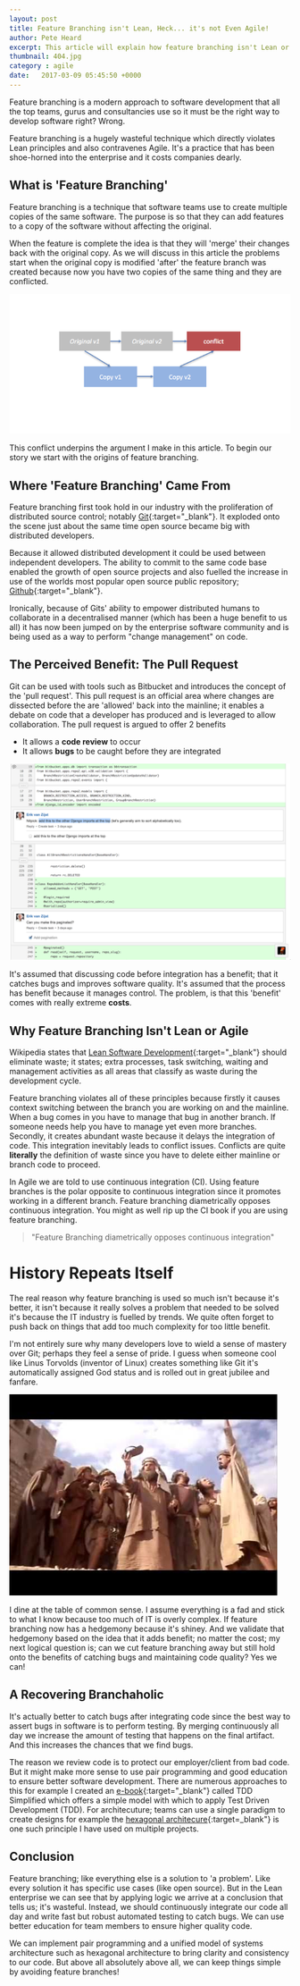 ```yaml
---
layout: post
title: Feature Branching isn't Lean, Heck... it's not Even Agile!
author: Pete Heard
excerpt: This article will explain how feature branching isn't Lean or Agile.
thumbnail: 404.jpg
category : agile
date:   2017-03-09 05:45:50 +0000
---
```


Feature branching is a modern approach to software development that all the top teams, gurus and consultancies use so it must be the right way to develop software right? Wrong. 

Feature branching is a hugely wasteful technique which directly violates Lean principles and also contravenes Agile. It's a practice that has been shoe-horned into the enterprise and it costs companies dearly.

## What is 'Feature Branching'

Feature branching is a technique that software teams use to create multiple copies of the same software. The purpose is so that they can add features to a copy of the software without affecting the original. 

When the feature is complete the idea is that they will 'merge' their changes back with the original copy. As we will discuss in this article the problems start when the original copy is modified 'after' the feature branch was created because now you have two copies of the same thing and they are conflicted. 

![Feature Branching Conflict](images/3_image.png "Feature Branching Conflict")


This conflict underpins the argument I make in this article. To begin our story we start with the origins of feature branching.

## Where 'Feature Branching' Came From

Feature branching first took hold in our industry with the proliferation of distributed source control; notably [Git](https://git-scm.com/){:target="_blank"}. It exploded onto the scene just about the same time open source became big with distributed developers.

Because it allowed distributed development it could be used between independent developers. The ability to commit to the same code base enabled the growth of open source projects and also fuelled the increase in use of the worlds most popular open source public repository; [Github](https://github.com/){:target="_blank"}.

Ironically, because of Gits' ability to empower distributed humans to collaborate in a decentralised manner (which has been a huge benefit to us all) it has now been jumped on by the enterprise software community and is being used as a way to perform "change management" on code.

## The Perceived Benefit: The Pull Request

Git can be used with tools such as Bitbucket and introduces the concept of the 'pull request'. This pull request is an official area where changes are dissected before the are 'allowed' back into the mainline; it enables a debate on code that a developer has produced and is leveraged to allow collaboration. The pull request is argued to offer 2 benefits

- It allows a **code review** to occur
- It allows **bugs** to be caught before they are integrated

![A picture of bitbucket](images/1_image.png "A picture of bitbucket")

It's assumed that discussing code before integration has a benefit; that it catches bugs and improves software quality. It's assumed that the process has benefit because it manages control. The problem, is that this 'benefit' comes with really extreme **costs**.

## Why Feature Branching Isn't Lean or Agile 

Wikipedia states that [Lean Software Development](https://en.wikipedia.org/wiki/Lean_software_development){:target="_blank"} should eliminate waste; it states; extra processes, task switching, waiting and management activities as all areas that classify as waste during the development cycle.

Feature branching violates all of these principles because firstly it causes context switching between the branch you are working on and the mainline. When a bug comes in you have to manage that bug in another branch. If someone needs help you have to manage yet even more branches. Secondly, it creates abundant waste because it delays the integration of code. This integration inevitably leads to conflict issues. Conflicts are quite **literally** the definition of waste since you have to delete either mainline or branch code to proceed.

In Agile we are told to use continuous integration (CI). Using feature branches is the polar opposite to continuous integration since it promotes working in a different branch. Feature branching diametrically opposes continuous integration. You might as well rip up the CI book if you are using feature branching. 

> "Feature Branching diametrically opposes continuous integration" 


# History Repeats Itself

The real reason why feature branching is used so much isn't because it's better, it isn't because it really solves a problem that needed to be solved it's because the IT industry is fuelled by trends. We quite often forget to push back on things that add too much complexity for too little benefit.

I'm not entirely sure why many developers love to wield a sense of mastery over Git; perhaps they feel a sense of pride. I guess when someone cool like Linus Torvolds (inventor of Linux) creates something like Git it's automatically assigned God status and is rolled out in great jubilee and fanfare.

![Monty python devs](images/2_image.jpg "Monty python devs")

I dine at the table of common sense. I assume everything is a fad and stick to what I know because too much of IT is overly complex. If feature branching now has a hedgemony because it's shiney. And we validate that hedgemony based on the idea that it adds benefit; no matter the cost; my next logical question is; can we cut feature branching away but still hold onto the benefits of catching bugs and maintaining code quality? Yes we can!

## A Recovering Branchaholic

It's actually better to catch bugs after integrating code since the best way to assert bugs in software is to perform testing. By merging continuously all day we increase the amount of testing that happens on the final artifact. And this increases the chances that we find bugs.

The reason we review code is to protect our employer/client from bad code. But it might make more sense to use pair programming and good education to ensure better software development. There are numerous approaches to this for example I created an [e-book](https://www.logicroom.co/guides/tdd-simplified-in-5-steps/){:target="_blank"} called TDD Simplified which offers a simple model with which to apply Test Driven Development (TDD). For architecuture; teams can use a single paradigm to create designs for example the [hexagonal architecure](http://alistair.cockburn.us/Hexagonal+architecture){:target=_blank"} is one such principle I have used on multiple projects.

## Conclusion

Feature branching; like everything else is a solution to 'a problem'. Like every solution it has specific use cases (like open source). But in the Lean enterprise we can see that by applying logic we arrive at a conclusion that tells us; it's wasteful. Instead, we should continuously integrate our code all day and write fast but robust automated testing to catch bugs. We can use better education for team members to ensure higher quality code.

We can implement pair programming and a unified model of systems architecture such as hexagonal architecture to bring clarity and consistency to our code. But above all absolutely above all, we can keep things simple by avoiding feature branches!

